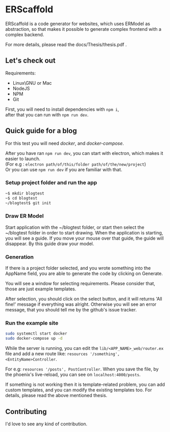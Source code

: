 # ERScaffold

ERScaffold is a code generator for websites, which uses ERModel as abstraction, so that makes it possible to generate complex frontend with a complex backend.  

For more details, please read the docs/Thesis/thesis.pdf .  

## Let's check out
  
Requirements:
 - Linux\GNU or Mac
 - NodeJS
 - NPM
 - Git
  
First, you will need to install dependencies with `npm i`,  
after that you can run with `npm run dev`.  

## Quick guide for a blog
For this test you will need *docker*, and *docker-compose*.

After you have ran `npm run dev`, you can start with electron, which makes it easier to launch.  
(For e.g : `electron path/of/this/folder path/of/the/new/project`)  
Or you can use `npm run dev` if you are familiar with that.  

### Setup project folder and run the app
```bash
~$ mkdir blogtest
~$ cd blogtest
~/blogtest$ git init
```
### Draw ER Model
Start application with the ~/blogtest folder, or start then select the ~/blogtest folder in order to start drawing. When the application is starting, you will see a guide. If you move your mouse over that guide, the guide will disappear. By this guide draw your model.

### Generation
If there is a project folder selected, and you wrote something into the AppName field, you are able to generate the code by clicking on Generate. 

You will see a window for selecting requirements. 
Please consider that, those are just example templates.

After selection, you should click on the select button, and it will returns 'All fine!' message if everything was alright. Otherwise you will see an error message, that you should tell me by the github's issue tracker.

### Run the example site
```bash
sudo systemctl start docker
sudo docker-compose up -d
```
While the server is running, you can edit the `lib/<APP_NAME>_web/router.ex` file and add a new route like:
`resources '/something', <EntityName>Controller`.

For e.g: `resources '/posts', PostController`.
When you save the file, by the phoenix's live-reload, you can see on `localhost:4000/posts`.

If something is not working then it is template-related problem, you can add custom templates, and you can modify the existing templates too. For details, please read the above mentioned thesis. 

## Contributing
I'd love to see any kind of contribution.
